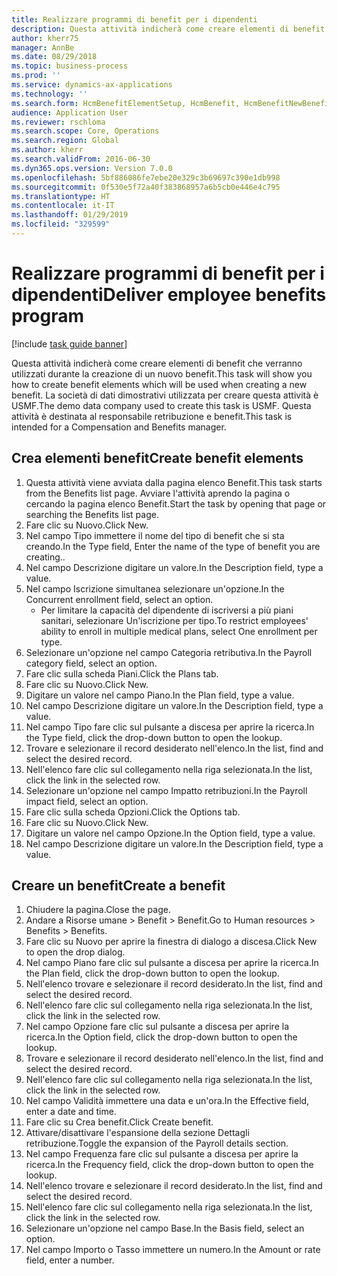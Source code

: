 ```yaml
---
title: Realizzare programmi di benefit per i dipendenti
description: Questa attività indicherà come creare elementi di benefit che verranno utilizzati durante la creazione di un nuovo benefit.
author: kherr75
manager: AnnBe
ms.date: 08/29/2018
ms.topic: business-process
ms.prod: ''
ms.service: dynamics-ax-applications
ms.technology: ''
ms.search.form: HcmBenefitElementSetup, HcmBenefit, HcmBenefitNewBenefit, HcmBenefitPlanLookup
audience: Application User
ms.reviewer: rschloma
ms.search.scope: Core, Operations
ms.search.region: Global
ms.author: kherr
ms.search.validFrom: 2016-06-30
ms.dyn365.ops.version: Version 7.0.0
ms.openlocfilehash: 5bf886086fe7ebe20e329c3b69697c390e1db998
ms.sourcegitcommit: 0f530e5f72a40f383868957a6b5cb0e446e4c795
ms.translationtype: HT
ms.contentlocale: it-IT
ms.lasthandoff: 01/29/2019
ms.locfileid: "329599"
---
```

# <a name="deliver-employee-benefits-program"></a><span data-ttu-id="1a7de-103">Realizzare programmi di benefit per i dipendenti</span><span class="sxs-lookup"><span data-stu-id="1a7de-103">Deliver employee benefits program</span></span>

[!include [task guide banner](../../includes/task-guide-banner.md)]

<span data-ttu-id="1a7de-104">Questa attività indicherà come creare elementi di benefit che verranno utilizzati durante la creazione di un nuovo benefit.</span><span class="sxs-lookup"><span data-stu-id="1a7de-104">This task will show you how to create benefit elements which will be used when creating a new benefit.</span></span> <span data-ttu-id="1a7de-105">La società di dati dimostrativi utilizzata per creare questa attività è USMF.</span><span class="sxs-lookup"><span data-stu-id="1a7de-105">The demo data company used to create this task is USMF.</span></span> <span data-ttu-id="1a7de-106">Questa attività è destinata al responsabile retribuzione e benefit.</span><span class="sxs-lookup"><span data-stu-id="1a7de-106">This task is intended for a Compensation and Benefits manager.</span></span>


## <a name="create-benefit-elements"></a><span data-ttu-id="1a7de-107">Crea elementi benefit</span><span class="sxs-lookup"><span data-stu-id="1a7de-107">Create benefit elements</span></span>
1. <span data-ttu-id="1a7de-108">Questa attività viene avviata dalla pagina elenco Benefit.</span><span class="sxs-lookup"><span data-stu-id="1a7de-108">This task starts from the Benefits list page.</span></span> <span data-ttu-id="1a7de-109">Avviare l'attività aprendo la pagina o cercando la pagina elenco Benefit.</span><span class="sxs-lookup"><span data-stu-id="1a7de-109">Start the task by opening that page or searching the Benefits list page.</span></span>
2. <span data-ttu-id="1a7de-110">Fare clic su Nuovo.</span><span class="sxs-lookup"><span data-stu-id="1a7de-110">Click New.</span></span>
3. <span data-ttu-id="1a7de-111">Nel campo Tipo immettere il nome del tipo di benefit che si sta creando.</span><span class="sxs-lookup"><span data-stu-id="1a7de-111">In the Type field, Enter the name of the type of benefit you are creating..</span></span>
4. <span data-ttu-id="1a7de-112">Nel campo Descrizione digitare un valore.</span><span class="sxs-lookup"><span data-stu-id="1a7de-112">In the Description field, type a value.</span></span>
5. <span data-ttu-id="1a7de-113">Nel campo Iscrizione simultanea selezionare un'opzione.</span><span class="sxs-lookup"><span data-stu-id="1a7de-113">In the Concurrent enrollment field, select an option.</span></span>
    * <span data-ttu-id="1a7de-114">Per limitare la capacità del dipendente di iscriversi a più piani sanitari, selezionare Un'iscrizione per tipo.</span><span class="sxs-lookup"><span data-stu-id="1a7de-114">To restrict employees' ability to enroll in multiple medical plans, select One enrollment per type.</span></span>  
6. <span data-ttu-id="1a7de-115">Selezionare un'opzione nel campo Categoria retributiva.</span><span class="sxs-lookup"><span data-stu-id="1a7de-115">In the Payroll category field, select an option.</span></span>
7. <span data-ttu-id="1a7de-116">Fare clic sulla scheda Piani.</span><span class="sxs-lookup"><span data-stu-id="1a7de-116">Click the Plans tab.</span></span>
8. <span data-ttu-id="1a7de-117">Fare clic su Nuovo.</span><span class="sxs-lookup"><span data-stu-id="1a7de-117">Click New.</span></span>
9. <span data-ttu-id="1a7de-118">Digitare un valore nel campo Piano.</span><span class="sxs-lookup"><span data-stu-id="1a7de-118">In the Plan field, type a value.</span></span>
10. <span data-ttu-id="1a7de-119">Nel campo Descrizione digitare un valore.</span><span class="sxs-lookup"><span data-stu-id="1a7de-119">In the Description field, type a value.</span></span>
11. <span data-ttu-id="1a7de-120">Nel campo Tipo fare clic sul pulsante a discesa per aprire la ricerca.</span><span class="sxs-lookup"><span data-stu-id="1a7de-120">In the Type field, click the drop-down button to open the lookup.</span></span>
12. <span data-ttu-id="1a7de-121">Trovare e selezionare il record desiderato nell'elenco.</span><span class="sxs-lookup"><span data-stu-id="1a7de-121">In the list, find and select the desired record.</span></span>
13. <span data-ttu-id="1a7de-122">Nell'elenco fare clic sul collegamento nella riga selezionata.</span><span class="sxs-lookup"><span data-stu-id="1a7de-122">In the list, click the link in the selected row.</span></span>
14. <span data-ttu-id="1a7de-123">Selezionare un'opzione nel campo Impatto retribuzioni.</span><span class="sxs-lookup"><span data-stu-id="1a7de-123">In the Payroll impact field, select an option.</span></span>
15. <span data-ttu-id="1a7de-124">Fare clic sulla scheda Opzioni.</span><span class="sxs-lookup"><span data-stu-id="1a7de-124">Click the Options tab.</span></span>
16. <span data-ttu-id="1a7de-125">Fare clic su Nuovo.</span><span class="sxs-lookup"><span data-stu-id="1a7de-125">Click New.</span></span>
17. <span data-ttu-id="1a7de-126">Digitare un valore nel campo Opzione.</span><span class="sxs-lookup"><span data-stu-id="1a7de-126">In the Option field, type a value.</span></span>
18. <span data-ttu-id="1a7de-127">Nel campo Descrizione digitare un valore.</span><span class="sxs-lookup"><span data-stu-id="1a7de-127">In the Description field, type a value.</span></span>

## <a name="create-a-benefit"></a><span data-ttu-id="1a7de-128">Creare un benefit</span><span class="sxs-lookup"><span data-stu-id="1a7de-128">Create a benefit</span></span>
1. <span data-ttu-id="1a7de-129">Chiudere la pagina.</span><span class="sxs-lookup"><span data-stu-id="1a7de-129">Close the page.</span></span>
2. <span data-ttu-id="1a7de-130">Andare a Risorse umane > Benefit > Benefit.</span><span class="sxs-lookup"><span data-stu-id="1a7de-130">Go to Human resources > Benefits > Benefits.</span></span>
3. <span data-ttu-id="1a7de-131">Fare clic su Nuovo per aprire la finestra di dialogo a discesa.</span><span class="sxs-lookup"><span data-stu-id="1a7de-131">Click New to open the drop dialog.</span></span>
4. <span data-ttu-id="1a7de-132">Nel campo Piano fare clic sul pulsante a discesa per aprire la ricerca.</span><span class="sxs-lookup"><span data-stu-id="1a7de-132">In the Plan field, click the drop-down button to open the lookup.</span></span>
5. <span data-ttu-id="1a7de-133">Nell'elenco trovare e selezionare il record desiderato.</span><span class="sxs-lookup"><span data-stu-id="1a7de-133">In the list, find and select the desired record.</span></span>
6. <span data-ttu-id="1a7de-134">Nell'elenco fare clic sul collegamento nella riga selezionata.</span><span class="sxs-lookup"><span data-stu-id="1a7de-134">In the list, click the link in the selected row.</span></span>
7. <span data-ttu-id="1a7de-135">Nel campo Opzione fare clic sul pulsante a discesa per aprire la ricerca.</span><span class="sxs-lookup"><span data-stu-id="1a7de-135">In the Option field, click the drop-down button to open the lookup.</span></span>
8. <span data-ttu-id="1a7de-136">Trovare e selezionare il record desiderato nell'elenco.</span><span class="sxs-lookup"><span data-stu-id="1a7de-136">In the list, find and select the desired record.</span></span>
9. <span data-ttu-id="1a7de-137">Nell'elenco fare clic sul collegamento nella riga selezionata.</span><span class="sxs-lookup"><span data-stu-id="1a7de-137">In the list, click the link in the selected row.</span></span>
10. <span data-ttu-id="1a7de-138">Nel campo Validità immettere una data e un'ora.</span><span class="sxs-lookup"><span data-stu-id="1a7de-138">In the Effective field, enter a date and time.</span></span>
11. <span data-ttu-id="1a7de-139">Fare clic su Crea benefit.</span><span class="sxs-lookup"><span data-stu-id="1a7de-139">Click Create benefit.</span></span>
12. <span data-ttu-id="1a7de-140">Attivare/disattivare l'espansione della sezione Dettagli retribuzione.</span><span class="sxs-lookup"><span data-stu-id="1a7de-140">Toggle the expansion of the Payroll details section.</span></span>
13. <span data-ttu-id="1a7de-141">Nel campo Frequenza fare clic sul pulsante a discesa per aprire la ricerca.</span><span class="sxs-lookup"><span data-stu-id="1a7de-141">In the Frequency field, click the drop-down button to open the lookup.</span></span>
14. <span data-ttu-id="1a7de-142">Nell'elenco trovare e selezionare il record desiderato.</span><span class="sxs-lookup"><span data-stu-id="1a7de-142">In the list, find and select the desired record.</span></span>
15. <span data-ttu-id="1a7de-143">Nell'elenco fare clic sul collegamento nella riga selezionata.</span><span class="sxs-lookup"><span data-stu-id="1a7de-143">In the list, click the link in the selected row.</span></span>
16. <span data-ttu-id="1a7de-144">Selezionare un'opzione nel campo Base.</span><span class="sxs-lookup"><span data-stu-id="1a7de-144">In the Basis field, select an option.</span></span>
17. <span data-ttu-id="1a7de-145">Nel campo Importo o Tasso immettere un numero.</span><span class="sxs-lookup"><span data-stu-id="1a7de-145">In the Amount or rate field, enter a number.</span></span>

